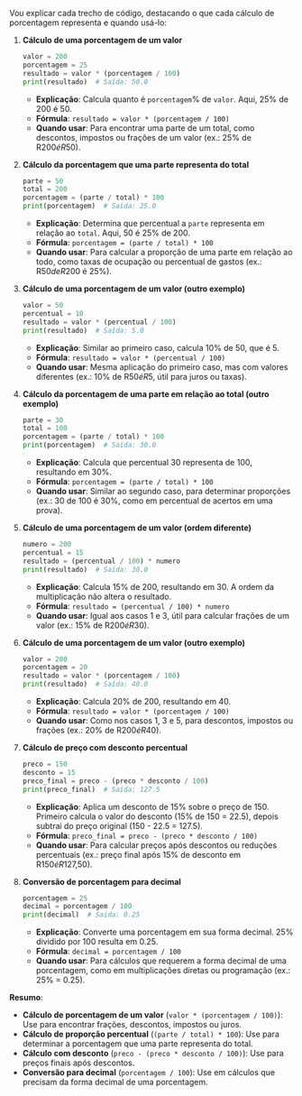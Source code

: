 Vou explicar cada trecho de código, destacando o que cada cálculo de porcentagem representa e quando usá-lo:

1. **Cálculo de uma porcentagem de um valor**
   ```python
   valor = 200
   porcentagem = 25
   resultado = valor * (porcentagem / 100)
   print(resultado)  # Saída: 50.0
   ```
   - **Explicação**: Calcula quanto é `porcentagem`% de `valor`. Aqui, 25% de 200 é 50.
   - **Fórmula**: `resultado = valor * (porcentagem / 100)`
   - **Quando usar**: Para encontrar uma parte de um total, como descontos, impostos ou frações de um valor (ex.: 25% de R$200 é R$50).

2. **Cálculo da porcentagem que uma parte representa do total**
   ```python
   parte = 50
   total = 200
   porcentagem = (parte / total) * 100
   print(porcentagem)  # Saída: 25.0
   ```
   - **Explicação**: Determina que percentual a `parte` representa em relação ao `total`. Aqui, 50 é 25% de 200.
   - **Fórmula**: `porcentagem = (parte / total) * 100`
   - **Quando usar**: Para calcular a proporção de uma parte em relação ao todo, como taxas de ocupação ou percentual de gastos (ex.: R$50 de R$200 é 25%).

3. **Cálculo de uma porcentagem de um valor (outro exemplo)**
   ```python
   valor = 50
   percentual = 10
   resultado = valor * (percentual / 100)
   print(resultado)  # Saída: 5.0
   ```
   - **Explicação**: Similar ao primeiro caso, calcula 10% de 50, que é 5.
   - **Fórmula**: `resultado = valor * (percentual / 100)`
   - **Quando usar**: Mesma aplicação do primeiro caso, mas com valores diferentes (ex.: 10% de R$50 é R$5, útil para juros ou taxas).

4. **Cálculo da porcentagem de uma parte em relação ao total (outro exemplo)**
   ```python
   parte = 30
   total = 100
   porcentagem = (parte / total) * 100
   print(porcentagem)  # Saída: 30.0
   ```
   - **Explicação**: Calcula que percentual 30 representa de 100, resultando em 30%.
   - **Fórmula**: `porcentagem = (parte / total) * 100`
   - **Quando usar**: Similar ao segundo caso, para determinar proporções (ex.: 30 de 100 é 30%, como em percentual de acertos em uma prova).

5. **Cálculo de uma porcentagem de um valor (ordem diferente)**
   ```python
   numero = 200
   percentual = 15
   resultado = (percentual / 100) * numero
   print(resultado)  # Saída: 30.0
   ```
   - **Explicação**: Calcula 15% de 200, resultando em 30. A ordem da multiplicação não altera o resultado.
   - **Fórmula**: `resultado = (percentual / 100) * numero`
   - **Quando usar**: Igual aos casos 1 e 3, útil para calcular frações de um valor (ex.: 15% de R$200 é R$30).

6. **Cálculo de uma porcentagem de um valor (outro exemplo)**
   ```python
   valor = 200
   porcentagem = 20
   resultado = valor * (porcentagem / 100)
   print(resultado)  # Saída: 40.0
   ```
   - **Explicação**: Calcula 20% de 200, resultando em 40.
   - **Fórmula**: `resultado = valor * (porcentagem / 100)`
   - **Quando usar**: Como nos casos 1, 3 e 5, para descontos, impostos ou frações (ex.: 20% de R$200 é R$40).

7. **Cálculo de preço com desconto percentual**
   ```python
   preco = 150
   desconto = 15
   preco_final = preco - (preco * desconto / 100)
   print(preco_final)  # Saída: 127.5
   ```
   - **Explicação**: Aplica um desconto de 15% sobre o preço de 150. Primeiro calcula o valor do desconto (15% de 150 = 22.5), depois subtrai do preço original (150 - 22.5 = 127.5).
   - **Fórmula**: `preco_final = preco - (preco * desconto / 100)`
   - **Quando usar**: Para calcular preços após descontos ou reduções percentuais (ex.: preço final após 15% de desconto em R$150 é R$127,50).

8. **Conversão de porcentagem para decimal**
   ```python
   porcentagem = 25
   decimal = porcentagem / 100
   print(decimal)  # Saída: 0.25
   ```
   - **Explicação**: Converte uma porcentagem em sua forma decimal. 25% dividido por 100 resulta em 0.25.
   - **Fórmula**: `decimal = porcentagem / 100`
   - **Quando usar**: Para cálculos que requerem a forma decimal de uma porcentagem, como em multiplicações diretas ou programação (ex.: 25% = 0.25).

**Resumo**:
- **Cálculo de porcentagem de um valor** (`valor * (porcentagem / 100)`): Use para encontrar frações, descontos, impostos ou juros.
- **Cálculo de proporção percentual** (`(parte / total) * 100`): Use para determinar a porcentagem que uma parte representa do total.
- **Cálculo com desconto** (`preco - (preco * desconto / 100)`): Use para preços finais após descontos.
- **Conversão para decimal** (`porcentagem / 100`): Use em cálculos que precisam da forma decimal de uma porcentagem.
